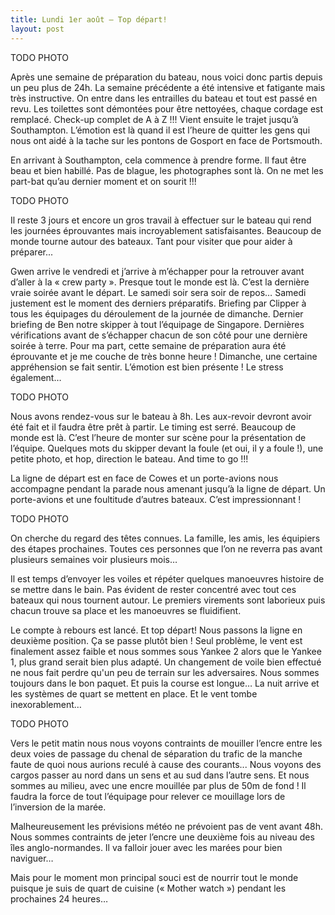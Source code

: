 ```yaml
---
title: Lundi 1er août – Top départ!
layout: post
---
```


TODO PHOTO

Après une semaine de préparation du bateau, nous voici donc partis depuis un peu plus de 24h. La semaine précédente a été intensive et fatigante mais très instructive. On entre dans les entrailles du bateau et tout est passé en revu. Les toilettes sont démontées pour être nettoyées, chaque cordage est remplacé. Check-up complet de A à Z !!!
Vient ensuite le trajet jusqu’à Southampton. L’émotion est là quand il est l’heure de quitter les gens qui nous ont aidé à la tache sur les pontons de Gosport en face de Portsmouth.

En arrivant à Southampton, cela commence à prendre forme. Il faut être beau et bien habillé. Pas de blague, les photographes sont là. On ne met les part-bat qu’au dernier moment et on sourit !!!

TODO PHOTO

Il reste 3 jours et encore un gros travail à effectuer sur le bateau qui rend les journées éprouvantes mais incroyablement satisfaisantes. Beaucoup de monde tourne autour des bateaux. Tant pour visiter que pour aider à préparer...

Gwen arrive le vendredi et j’arrive à m’échapper pour la retrouver avant d’aller à la « crew party ». Presque tout le monde est là. C’est la dernière vraie soirée avant le départ. Le samedi soir sera soir de repos…
Samedi justement est le moment des derniers préparatifs. Briefing par Clipper à tous les équipages du déroulement de la journée de dimanche. Dernier briefing de Ben notre skipper à tout l’équipage de Singapore. Dernières vérifications avant de s’échapper chacun de son côté pour une dernière soirée à terre. Pour ma part, cette semaine de préparation aura été éprouvante et je me couche de très bonne heure !
Dimanche, une certaine appréhension se fait sentir. L’émotion est bien présente ! Le stress également…

TODO PHOTO

Nous avons rendez-vous sur le bateau à 8h. Les aux-revoir devront avoir été fait et il faudra être prêt à partir. Le timing est serré. Beaucoup de monde est là. C’est l’heure de monter sur scène pour la présentation de l’équipe. Quelques mots du skipper devant la foule (et oui, il y a foule !), une petite photo, et hop, direction le bateau. And time to go !!!

La ligne de départ est en face de Cowes et un porte-avions nous accompagne pendant la parade nous amenant jusqu’à la ligne de départ. Un porte-avions et une foultitude d’autres bateaux. C’est impressionnant !

TODO PHOTO

On cherche du regard des têtes connues. La famille, les amis, les équipiers des étapes prochaines. Toutes ces personnes que l’on ne reverra pas avant plusieurs semaines voir plusieurs mois…

Il est temps d’envoyer les voiles et répéter quelques manoeuvres histoire de se mettre dans le bain. Pas évident de rester concentré avec tout ces bateaux qui nous tournent autour. Le premiers virements sont laborieux puis chacun trouve sa place et les manoeuvres se fluidifient.

Le compte à rebours est lancé. Et top départ! Nous passons la ligne en deuxième position. Ça se passe plutôt bien ! Seul problème, le vent est finalement assez faible et nous sommes sous Yankee 2 alors que le Yankee 1, plus grand serait bien plus adapté. Un changement de voile bien effectué ne nous fait perdre qu'un peu de terrain sur les adversaires. Nous sommes toujours dans le bon paquet. Et puis la course est longue…
La nuit arrive et les systèmes de quart se mettent en place. Et le vent tombe inexorablement…

TODO PHOTO

Vers le petit matin nous nous voyons contraints de mouiller l’encre entre les deux voies de passage du chenal de séparation du trafic de la manche faute de quoi nous aurions reculé à cause des courants... Nous voyons des cargos passer au nord dans un sens et au sud dans l’autre sens. Et nous sommes au milieu, avec une encre mouillée par plus de 50m de fond ! Il faudra la force de tout l’équipage pour relever ce mouillage lors de l’inversion de la marée.

Malheureusement les prévisions météo ne prévoient pas de vent avant 48h. Nous sommes contraints de jeter l’encre une deuxième fois au niveau des îles anglo-normandes. Il va falloir jouer avec les marées pour bien naviguer…

Mais pour le moment mon principal souci est de nourrir tout le monde puisque je suis de quart de cuisine (« Mother watch ») pendant les prochaines 24 heures…
